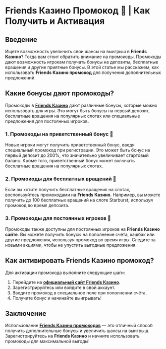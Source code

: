# Friends Казино Промокод 🎁 | Как Получить и Активация

## Введение

Ищете возможность увеличить свои шансы на выигрыш в **Friends Казино**? Тогда вам стоит обратить внимание на промокоды. Промокоды дают возможность игрокам получать бонусы на депозиты, бесплатные вращения и другие приятные бонусы. В этой статье мы расскажем, как использовать **Friends Казино промокод** для получения дополнительных предложений.

## Какие бонусы дают промокоды?

Промокоды в **[Friends Казино](https://gofriends.run/linkb2)** дают различные бонусы, которые можно использовать для игры. Это могут быть бонусы на первый депозит, бесплатные вращения на популярных слотах или специальные предложения для постоянных игроков.

### 1. Промокоды на приветственный бонус 🎉

Новые игроки могут получить приветственный бонус, введя специальный промокод при регистрации. Это может быть бонус на первый депозит до 200%, что значительно увеличивает стартовый баланс. Кроме того, приветственный бонус может включать бесплатные вращения на популярных слотах.

### 2. Промокоды для бесплатных вращений 🎰

Если вы хотите получить бесплатные вращения на слотах, воспользуйтесь промокодами на **Friends Казино**. Например, вы можете получить до 100 бесплатных вращений на слоте Starburst, используя промокод во время депозита. 

### 3. Промокоды для постоянных игроков 🎁

Промокоды также доступны для постоянных игроков на **Friends Казино сайте**. Вы можете получить бонусы на пополнение счёта, кэшбэк или другие предложения, используя промокод во время игры. Следите за новыми акциями, чтобы не упустить выгодные предложения.

## Как активировать Friends Казино промокод?

Для активации промокода выполните следующие шаги:

1. Перейдите на **[официальный сайт Friends Казино](https://gofriends.run/linkb2)**.
2. Зарегистрируйтесь или войдите в свой аккаунт.
3. Введите промокод в специальное поле при пополнении счёта.
4. Получите бонус и начинайте выигрывать!

## Заключение

Использование **[Friends Казино промокодов](https://gofriends.run/linkb2)** — это отличный способ получить дополнительные бонусы и увеличить шансы на выигрыш. Зарегистрируйтесь на **Friends Казино** и начните использовать промокоды для максимальной выгоды!
